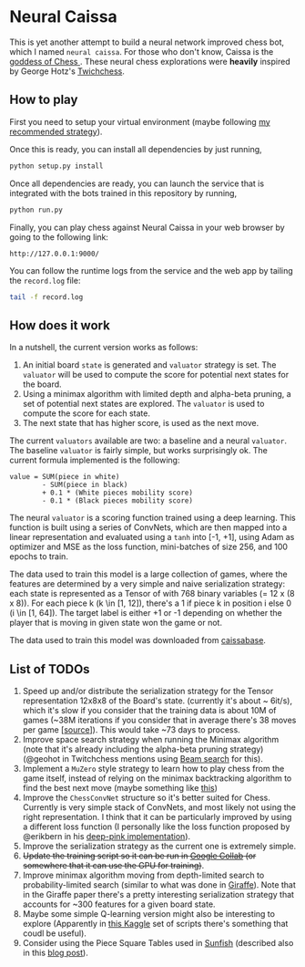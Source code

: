 # Neural Caissa

This is yet another attempt to build a neural network improved chess bot, which I named `neural caissa`. For those who don't know, Caissa is the [goddess of Chess ](https://en.wikipedia.org/wiki/Ca%C3%AFssa). These neural chess explorations were **heavily** inspired by George Hotz's [Twichchess](https://github.com/geohot/twitchchess).

How to play
-----

First you need to setup your virtual environment (maybe following [my recommended strategy](https://glhuilli.github.io/virtual-environments.html)).

Once this is ready, you can install all dependencies by just running, 

```bash
python setup.py install
```

Once all dependencies are ready, you can launch the service that is integrated with the bots trained in this repository by running, 

```bash
python run.py
```

Finally, you can play chess against Neural Caissa in your web browser by going to the following link: 

```
http://127.0.0.1:9000/
```

You can follow the runtime logs from the service and the web app by tailing the `record.log` file:

```bash
tail -f record.log 
```

How does it work
-----

In a nutshell, the current version works as follows:

1. An initial board `state` is generated and `valuator` strategy is set. The `valuator` will be used to compute the score for potential next states for the board.
2. Using a minimax algorithm with limited depth and alpha-beta pruning, a set of potential next states are explored. The `valuator` is used to compute the score for each state.  
3. The next state that has higher score, is used as the next move. 

The current `valuators` available are two: a baseline and a neural `valuator`. The baseline `valuator` is fairly simple, but works surprisingly ok. The current formula implemented is the following: 

```
value = SUM(piece in white)
        - SUM(piece in black)
        + 0.1 * (White pieces mobility score)
        - 0.1 * (Black pieces mobility score)
```

The neural `valuator` is a scoring function trained using a deep learning. This function is built using a series of ConvNets, which are then mapped into a linear representation and evaluated using a `tanh` into [-1, +1], using Adam as optimizer and MSE as the loss function, mini-batches of size 256, and 100 epochs to train.  

The data used to train this model is a large collection of games, where the features are determined by a very simple and naive serialization strategy: each state is represented as a Tensor of with 768 binary variables (= 12 x (8 x 8)). For each piece k (k \in [1, 12]), there's a 1 if piece k in position i else 0 (i \in [1, 64]). The target label is either +1 or -1 depending on whether the player that is moving in given state won the game or not. 

The data used to train this model was downloaded from [caissabase](http://caissabase.co.uk/). 


List of TODOs 
----
1. Speed up and/or distribute the serialization strategy for the Tensor representation 12x8x8 of the Board's state. (currently it's about ~ 6it/s), which it's slow if you consider that the training data is about 10M of games (~38M iterations if you consider that in average there's 38 moves per game [[source](https://chess.stackexchange.com/questions/2506/what-is-the-average-length-of-a-game-of-chess#:~:text=The%20average%20number%20of%20moves%20per%20game%20is%20around%2038.)]). This would take ~73 days to process.   
2. Improve space search strategy when running the Minimax algorithm (note that it's already including the alpha-beta pruning strategy) (@geohot in Twitchchess mentions using [Beam search](https://medium.com/@dhartidhami/beam-search-in-seq2seq-model-7606d55b21a5) for this).
3. Implement a `MuZero` style strategy to learn how to play chess from the game itself, instead of relying on the minimax backtracking algorithm to find the best next move (maybe something like [this](https://medium.com/applied-data-science/how-to-build-your-own-muzero-in-python-f77d5718061a))   
4. Improve the `ChessConvNet` structure so it's better suited for Chess. Currently is very simple stack of ConvNets, and most likely not using the right representation. I think that it can be particularly improved by using a different loss function (I personally like the loss function proposed by @erikbern in his [deep-pink implementation](https://github.com/erikbern/deep-pink)).  
5. Improve the serialization strategy as the current one is extremely simple.
6. ~~Update the training script so it can be run in [Google Collab](https://pytorch.org/tutorials/beginner/colab.html) (or somewhere that it can use the GPU for training)~~. 
7. Improve minimax algorithm moving from depth-limited search to probability-limited search (similar to what was done in [Giraffe](https://arxiv.org/pdf/1509.01549.pdf)). Note that in the Giraffe paper there's a pretty interesting serialization strategy that accounts for ~300 features for a given board state. 
8. Maybe some simple Q-learning version might also be interesting to explore (Apparently in [this Kaggle](https://www.kaggle.com/arjanso/reinforcement-learning-chess-3-q-networks#Reinforcement-Learning-Chess) set of scripts there's something that coudl be useful). 
9. Consider using the Piece Square Tables used in [Sunfish](https://github.com/thomasahle/sunfish) (described also in this [blog post](https://dev.to/zeyu2001/build-a-simple-chess-ai-in-javascript-18eg)).
